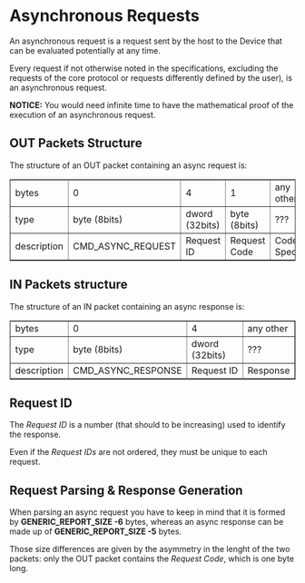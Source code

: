 # Asynchronous Requests

An asynchronous request is a request sent by the host to the Device that can be evaluated potentially at any time.

Every request if not otherwise noted in the specifications, excluding the requests of the core protocol or requests differently defined by the user), is an asynchronous request.

__NOTICE:__ You would need infinite time to have the mathematical proof of the execution of an asynchronous request.

## OUT Packets Structure

The structure of an OUT packet containing an async request is:

<table border="1">
  <tr>
    <td>bytes</td>
    <td>0</td>
    <td>4</td>
    <td>1</td>
    <td>any other</td>
  </tr>
  <tr>
    <td>type</td>
    <td>byte (8bits)</td>
    <td>dword (32bits)</td>
    <td>byte (8bits)</td>
    <td> ??? </td>
  </tr>
  <tr>
    <td>description</td>
    <td>CMD_ASYNC_REQUEST</td>
    <td>Request ID</td>
    <td>Request Code</td>
    <td>Code-Specific</td>
  </tr>
</table>

## IN Packets structure

The structure of an IN packet containing an async response is:

<table border="1">
  <tr>
    <td>bytes</td>
    <td>0</td>
    <td>4</td>
    <td>any other</td>
  </tr>
  <tr>
    <td>type</td>
    <td>byte (8bits)</td>
    <td>dword (32bits)</td>
    <td> ??? </td>
  </tr>
  <tr>
    <td>description</td>
    <td>CMD_ASYNC_RESPONSE</td>
    <td>Request ID</td>
    <td>Response</td>
  </tr>
</table>

## Request ID

The *Request ID* is a number (that should to be increasing) used to identify the response.

Even if the *Request IDs* are not ordered, they must be unique to each request.

## Request Parsing & Response Generation

When parsing an async request you have to keep in mind that it is formed by **GENERIC_REPORT_SIZE -6** bytes, whereas an async response can be made up of **GENERIC_REPORT_SIZE -5** bytes.

Those size differences are given by the asymmetry in the lenght of the two packets: only the OUT packet contains the *Request Code*, which is one byte long.

